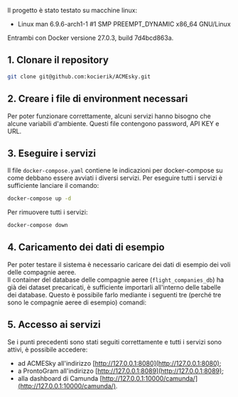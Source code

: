 Il progetto è stato testato su macchine linux:
- Linux man 6.9.6-arch1-1 #1 SMP PREEMPT_DYNAMIC x86_64 GNU/Linux

Entrambi con Docker versione 27.0.3, build 7d4bcd863a.

## 1. Clonare il repository

```bash
git clone git@github.com:kocierik/ACMEsky.git
```

## 2. Creare i file di environment necessari
Per poter funzionare correttamente, alcuni servizi hanno bisogno che alcune variabili d'ambiente. Questi file contengono password, API KEY e URL.

## 3. Eseguire i servizi
Il file `docker-compose.yaml` contiene le indicazioni per docker-compose su come debbano essere avviati i diversi servizi.
Per eseguire tutti i servizi è sufficiente lanciare il comando:
```bash
docker-compose up -d
```
Per rimuovere tutti i servizi:

```bash
docker-compose down
```

## 4. Caricamento dei dati di esempio
Per poter testare il sistema è necessario caricare dei dati di esempio dei voli delle compagnie aeree.  
Il container del database delle compagnie aeree (`flight_companies_db`) ha già dei dataset precaricati, è sufficiente importarli all'interno delle tabelle dei database. Questo è possibile farlo mediante i seguenti tre (perché tre sono le compagnie aeree di esempio) comandi:

## 5. Accesso ai servizi
Se i punti precedenti sono stati seguiti correttamente e tutti i servizi sono attivi, è possibile accedere:

- ad ACMESky all'indirizzo [http://127.0.0.1:8080](http://127.0.0.1:8080);
- a ProntoGram all'indirizzo [http://127.0.0.1:8089](http://127.0.0.1:8089);
- alla dashboard di Camunda [http://127.0.0.1:10000/camunda/](http://127.0.0.1:10000/camunda/).